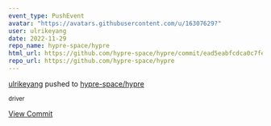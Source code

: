 ```yaml
---
event_type: PushEvent
avatar: "https://avatars.githubusercontent.com/u/16307629?"
user: ulrikeyang
date: 2022-11-29
repo_name: hypre-space/hypre
html_url: https://github.com/hypre-space/hypre/commit/ead5eabfcdca0c7feaed5ffaa76a96261d330547
repo_url: https://github.com/hypre-space/hypre
---
```


<a href='https://github.com/ulrikeyang' target='_blank'>ulrikeyang</a> pushed to <a href='https://github.com/hypre-space/hypre' target='_blank'>hypre-space/hypre</a>

<small>driver</small>

<a href='https://github.com/hypre-space/hypre/commit/ead5eabfcdca0c7feaed5ffaa76a96261d330547' target='_blank'>View Commit</a>